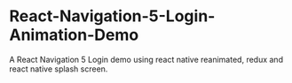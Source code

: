 # React-Navigation-5-Login-Animation-Demo
A React Navigation 5 Login demo using react native reanimated, redux and react native splash screen.
